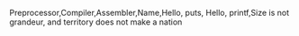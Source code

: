 Preprocessor,Compiler,Assembler,Name,Hello, puts, Hello, printf,Size is not grandeur, and territory does not make a nation
